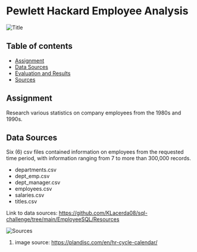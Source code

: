 # Pewlett Hackard Employee Analysis

![Title](/EmployeeSQL/Images/employees.jpeg)

## Table of contents
* [Assignment](#assignment)
* [Data Sources](#data_sources)
* [Evaluation and Results](#eval_results)
* [Sources](#sources)


## Assignment
Research various statistics on company employees from the 1980s and 1990s.  

## Data Sources
Six (6) csv files contained information on employees from the requested time period, with information ranging from 7 to more than 300,000 records. 
- departments.csv
- dept_emp.csv
- dept_manager.csv
- employees.csv
- salaries.csv
- titles.csv

Link to data sources: https://github.com/KLacerda08/sql-challenge/tree/main/EmployeeSQL/Resources 


![Sources](Images/read_me/data_source.PNG)
1. image source: https://plandisc.com/en/hr-cycle-calendar/ 